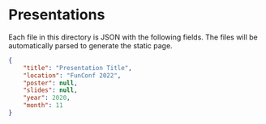 # Presentations

Each file in this directory is JSON with the following fields.
The files will be automatically parsed to generate the static page.

```json
{
    "title": "Presentation Title",
    "location": "FunConf 2022",
    "poster": null,
    "slides": null,
    "year": 2020,
    "month": 11
}
```
